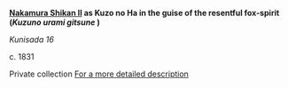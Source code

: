 
**[Nakamura Shikan II](/exhibition/group-20) as Kuzo no Ha in the guise of the resentful fox-spirit (_Kuzuno urami gitsune_ )**

_Kunisada 16_

c. 1831

Private collection [For a more detailed description](/theme/fan-prints-two)
